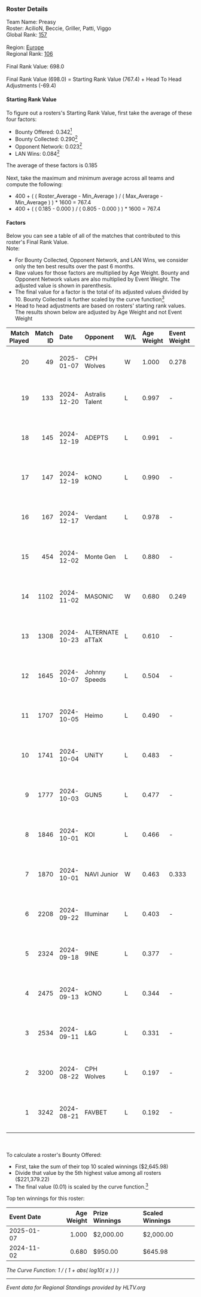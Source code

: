 ### Roster Details<br />
Team Name: Preasy<br />
Roster: AcilioN, Beccie, Griller, Patti, Viggo<br />
Global Rank: [157](../../standings_global_2025_01_20.md)<br />
<br />
Region: [Europe]( ../../standings_europe_2025_01_20.md)<br />
Regional Rank: [106]( ../../standings_europe_2025_01_20.md)<br />
<br />
Final Rank Value:  698.0<br />
<br />
Final Rank Value (698.0) = Starting Rank Value (767.4) + Head To Head Adjustments (-69.4)<br />

#### Starting Rank Value<br />
To figure out a rosters's Starting Rank Value, first take the average of these four factors:<br />
- Bounty Offered: 0.342[<sup>1</sup>](#table2)
- Bounty Collected: 0.290[<sup>2</sup>](#table1)
- Opponent Network: 0.023[<sup>2</sup>](#table1)
- LAN Wins: 0.084[<sup>2</sup>](#table1)

The average of these factors is 0.185<br />
<br />
Next, take the maximum and minimum average across all teams and compute the following:<br />
- 400 + ( ( Roster_Average - Min_Average ) / ( Max_Average - Min_Average ) ) * 1600 = 767.4
- 400 + ( ( 0.185 - 0.000 ) / ( 0.805 - 0.000 ) ) * 1600 = 767.4


#### Factors<br />
Below you can see a table of all of the matches that contributed to this roster's Final Rank Value.<br />
Note:<br />

- For Bounty Collected, Opponent Network, and LAN Wins, we consider only the ten best results over the past 6 months.
- Raw values for those factors are multiplied by Age Weight. Bounty and Opponent Network values are also multiplied by Event Weight. The adjusted value is shown in parenthesis.
- The final value for a factor is the total of its adjusted values divided by 10. Bounty Collected is further scaled by the curve function[<sup>3</sup>](#curveFunction)
- Head to head adjustments are based on rosters' starting rank values. The results shown below are adjusted by Age Weight and not Event Weight
<span id="table1"></span><br />


| Match Played | Match ID | Date       | Opponent        | W/L | Age Weight | Event Weight | Bounty Collected | Opponent Network | LAN Wins  | H2H Adj. | Roster                                     |
| -: | -: | :- | :- | :- | :- | :- | :- | :- | :- | -: | :- |
|           20 |       49 | 2025-01-07 | CPH Wolves      | W   | 1.000      | 0.278        | 0.016 (0.004)    | 0.274 (0.076)    | 0 (0.000) |    22.05 | AcilioN, Beccie, Griller, Patti, Viggo     |
|           19 |      133 | 2024-12-20 | Astralis Talent | L   | 0.997      | -            | -                | -                | -         |   -13.31 | AcilioN, Beccie, Equip, Griller, Viggo     |
|           18 |      145 | 2024-12-19 | ADEPTS          | L   | 0.991      | -            | -                | -                | -         |   -22.94 | AcilioN, Beccie, Equip, Griller, Viggo     |
|           17 |      147 | 2024-12-19 | kONO            | L   | 0.990      | -            | -                | -                | -         |    -9.90 | AcilioN, Beccie, Equip, Griller, Viggo     |
|           16 |      167 | 2024-12-17 | Verdant         | L   | 0.978      | -            | -                | -                | -         |    -9.33 | AcilioN, Beccie, Equip, Griller, Viggo     |
|           15 |      454 | 2024-12-02 | Monte Gen       | L   | 0.880      | -            | -                | -                | -         |    -9.83 | AcilioN, Beccie, Equip, Griller, Viggo     |
|           14 |     1102 | 2024-11-02 | MASONIC         | W   | 0.680      | 0.249        | 0.000 (0.000)    | 0.000 (0.000)    | 1 (0.680) |     2.77 | AcilioN, Beccie, Equip, Griller, JBOEN     |
|           13 |     1308 | 2024-10-23 | ALTERNATE aTTaX | L   | 0.610      | -            | -                | -                | -         |    -3.49 | AcilioN, Beccie, Equip, Griller, JBOEN     |
|           12 |     1645 | 2024-10-07 | Johnny Speeds   | L   | 0.504      | -            | -                | -                | -         |    -2.31 | AcilioN, Beccie, Equip, Griller, JBOEN     |
|           11 |     1707 | 2024-10-05 | Heimo           | L   | 0.490      | -            | -                | -                | -         |    -8.08 | AcilioN, Beccie, Equip, Griller, JBOEN     |
|           10 |     1741 | 2024-10-04 | UNiTY           | L   | 0.483      | -            | -                | -                | -         |    -3.70 | AcilioN, Beccie, Equip, Griller, JBOEN     |
|            9 |     1777 | 2024-10-03 | GUN5            | L   | 0.477      | -            | -                | -                | -         |    -2.01 | AcilioN, Beccie, BøghmagiC, Equip, Griller |
|            8 |     1846 | 2024-10-01 | KOI             | L   | 0.466      | -            | -                | -                | -         |    -4.13 | AcilioN, Beccie, Equip, Griller, JBOEN     |
|            7 |     1870 | 2024-10-01 | NAVI Junior     | W   | 0.463      | 0.333        | 0.204 (0.031)    | 1.000 (0.154)    | 0 (0.000) |    12.44 | AcilioN, Beccie, Equip, Griller, JBOEN     |
|            6 |     2208 | 2024-09-22 | Illuminar       | L   | 0.403      | -            | -                | -                | -         |    -2.96 | AcilioN, Beccie, Equip, Griller, JBOEN     |
|            5 |     2324 | 2024-09-18 | 9INE            | L   | 0.377      | -            | -                | -                | -         |    -2.57 | AcilioN, Beccie, Equip, Griller, JBOEN     |
|            4 |     2475 | 2024-09-13 | kONO            | L   | 0.344      | -            | -                | -                | -         |    -3.09 | AcilioN, Beccie, Equip, Griller, JBOEN     |
|            3 |     2534 | 2024-09-11 | L&G             | L   | 0.331      | -            | -                | -                | -         |    -4.05 | AcilioN, Beccie, Equip, Griller, JBOEN     |
|            2 |     3200 | 2024-08-22 | CPH Wolves      | L   | 0.197      | -            | -                | -                | -         |    -3.20 | AcilioN, Beccie, Equip, Griller, JBOEN     |
|            1 |     3242 | 2024-08-21 | FAVBET          | L   | 0.192      | -            | -                | -                | -         |    -1.76 | AcilioN, Beccie, Equip, Griller, JBOEN     |

<br />
<span id="table2"></span><br />
To calculate a roster's Bounty Offered:<br />

- First, take the sum of their top 10 scaled winnings ($2,645.98)
- Divide that value by the 5th highest value among all rosters ($221,379.22)
- The final value (0.01) is scaled by the curve function.[<sup>3</sup>](#curveFunction)

Top ten winnings for this roster:<br />

| Event Date | Age Weight | Prize Winnings | Scaled Winnings |
| :- | -: | :- | :- |
| 2025-01-07 |      1.000 | $2,000.00      | $2,000.00       |
| 2024-11-02 |      0.680 | $950.00        | $645.98         |


<span id="curveFunction"></span>_The Curve Function: 1 / ( 1 + abs( log10( x ) ) )_<br />

---
_Event data for Regional Standings provided by HLTV.org_<br />
